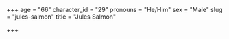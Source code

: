 +++
age = "66"
character_id = "29"
pronouns = "He/Him"
sex = "Male"
slug = "jules-salmon"
title = "Jules Salmon"

+++


